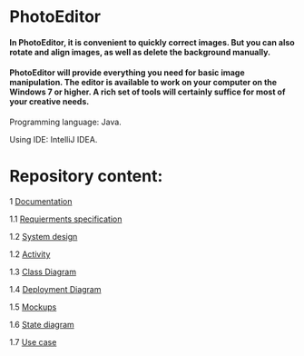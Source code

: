 # PhotoEditor

 #### In PhotoEditor, it is convenient to quickly correct images. But you can also rotate and align images, as well as delete the background manually.
  
 #### PhotoEditor will provide everything you need for basic image manipulation. The editor is available to work on your computer on the Windows 7 or higher. A rich set of tools will certainly suffice for most of your creative needs.
  
Programming language: Java.

Using IDE: IntelliJ IDEA.
# Repository content:
 1 [Documentation](docs)  
 
 1.1 [Requierments specification](docs/SRS.md)  
 
 1.2 [System design](docs/SDS.md)  
 
 1.2 [Activity](docs/Activity/)
 
 1.3 [Class Diagram](https://github.com/B1nvoker/-photo_editor/tree/master/docs/Class%20Diagram)
 
 1.4 [Deployment Diagram](https://github.com/B1nvoker/-photo_editor/tree/master/docs/Deployment%20Diagram)
 
 1.5 [Mockups](docs/Mockups/)
 
 1.6 [State diagram](https://github.com/B1nvoker/-photo_editor/tree/master/docs/State%20diagram)
 
 1.7 [Use case](https://github.com/B1nvoker/-photo_editor/tree/master/docs/Use%20case/)
